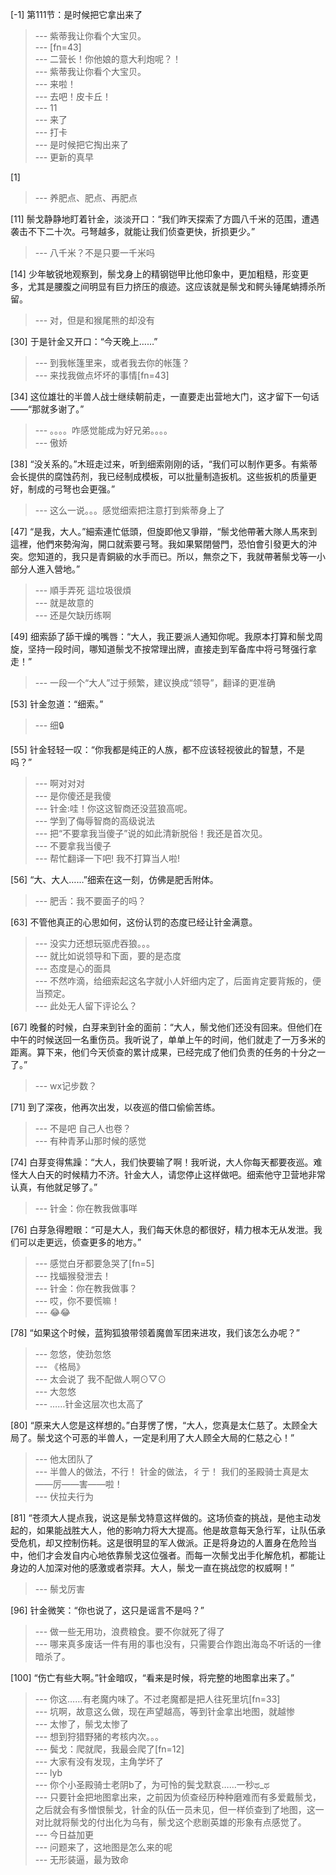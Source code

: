 
[-1] 第111节：是时候把它拿出来了
>--- 紫蒂我让你看个大宝贝。<br>
>--- [fn=43]<br>
>--- 二营长！你他娘的意大利炮呢？！<br>
>--- 紫蒂我让你看个大宝贝。<br>
>--- 来啦！<br>
>--- 去吧！皮卡丘！<br>
>--- 11<br>
>--- 来了<br>
>--- 打卡<br>
>--- 是时候把它掏出来了<br>
>--- 更新的真早<br>

[1] 
>--- 养肥点、肥点、再肥点<br>

[11] 鬃戈静静地盯着针金，淡淡开口：“我们昨天探索了方圆八千米的范围，遭遇袭击不下二十次。弓弩越多，就能让我们侦查更快，折损更少。”
>--- 八千米？不是只要一千米吗<br>

[14] 少年敏锐地观察到，鬃戈身上的精钢铠甲比他印象中，更加粗糙，形变更多，尤其是腰腹之间明显有巨力挤压的痕迹。这应该就是鬃戈和鳄头锤尾蚺搏杀所留。
>--- 对，但是和猴尾熊的却没有<br>

[30] 于是针金又开口：“今天晚上……”
>--- 到我帐篷里来，或者我去你的帐篷？<br>
>--- 来找我做点坏坏的事情[fn=43]<br>

[34] 这位雄壮的半兽人战士继续朝前走，一直要走出营地大门，这才留下一句话——“那就多谢了。”
>--- 。。。。咋感觉能成为好兄弟。。。。<br>
>--- 傲娇<br>

[38] “没关系的。”木班走过来，听到细索刚刚的话，“我们可以制作更多。有紫蒂会长提供的腐蚀药剂，我已经制成模板，可以批量制造扳机。这些扳机的质量更好，制成的弓弩也会更强。”
>--- 这么一说。。。感觉细索把注意打到紫蒂身上了<br>

[47] “是我，大人。”細索連忙低頭，但旋即他又爭辯，“鬃戈他帶著大隊人馬來到這裡，他們來勢洶洶，開口就索要弓弩。我如果緊閉營門，恐怕會引發更大的沖突。您知道的，我只是青銅級的水手而已。所以，無奈之下，我就帶著鬃戈等一小部分人進入營地。”
>--- 順手弄死 這垃圾很煩<br>
>--- 就是故意的<br>
>--- 还是欠缺历练啊<br>

[49] 细索舔了舔干燥的嘴唇：“大人，我正要派人通知你呢。我原本打算和鬃戈周旋，坚持一段时间，哪知道鬃戈不按常理出牌，直接走到军备库中将弓弩强行拿走！”
>--- 一段一个“大人”过于频繁，建议换成“领导”，翻译的更准确<br>

[53] 针金忽道：“细索。”
>--- 细🔒<br>

[55] 针金轻轻一叹：“你我都是纯正的人族，都不应该轻视彼此的智慧，不是吗？”
>--- 啊对对对<br>
>--- 是你傻还是我傻<br>
>--- 针金:哇！你这这智商还没蓝狼高呢。<br>
>--- 学到了侮辱智商的高级说法<br>
>--- 把“不要拿我当傻子”说的如此清新脱俗！我还是首次见。<br>
>--- 不要拿我当傻子<br>
>--- 帮忙翻译一下吧!
我不打算当人啦!<br>

[56] “大、大人……”细索在这一刻，仿佛是肥舌附体。
>--- 肥舌：我不要面子的吗？<br>

[63] 不管他真正的心思如何，这份认罚的态度已经让针金满意。
>--- 没实力还想玩驱虎吞狼。。。<br>
>--- 就比如说领导和下面，要的是态度<br>
>--- 态度是心的面具<br>
>--- 不然咋滴，给细索起这名字就小人奸细内定了，后面肯定要背叛的，便当预定。<br>
>--- 此处无人留下评论么？<br>

[67] 晚餐的时候，白芽来到针金的面前：“大人，鬃戈他们还没有回来。但他们在中午的时候送回一名重伤员。我听说了，单单上午的时间，他们就走了一万多米的距离。算下来，他们今天侦查的累计成果，已经完成了他们负责的任务的十分之一了。”
>--- wx记步数？<br>

[71] 到了深夜，他再次出发，以夜巡的借口偷偷苦练。
>--- 不是吧 自己人也卷？<br>
>--- 有种青茅山那时候的感觉<br>

[74] 白芽变得焦躁：“大人，我们快要输了啊！我听说，大人你每天都要夜巡。难怪大人白天的时候精力不济。针金大人，请您停止这样做吧。细索他守卫营地非常认真，有他就足够了。”
>--- 针金：你在教我做事咩<br>

[76] 白芽急得瞪眼：“可是大人，我们每天休息的都很好，精力根本无从发泄。我们可以走更远，侦查更多的地方。”
>--- 感觉白牙都要急哭了[fn=5]<br>
>--- 找蝠猴發泄去！<br>
>--- 针金：你在教我做事？<br>
>--- 哎，你不要慌嘛！<br>
>--- 😂😂<br>

[78] “如果这个时候，蓝狗狐狼带领着魔兽军团来进攻，我们该怎么办呢？”
>--- 忽悠，使劲忽悠<br>
>--- 《格局》<br>
>--- 太会说了 我不配做人啊⊙▽⊙<br>
>--- 大忽悠<br>
>--- ……针金这层次也太高了<br>

[80] “原来大人您是这样想的。”白芽愣了愣，“大人，您真是太仁慈了。太顾全大局了。鬃戈这个可恶的半兽人，一定是利用了大人顾全大局的仁慈之心！”
>--- 他太团队了<br>
>--- 半兽人的做法，不行！
针金的做法，彳亍！
我们的圣殿骑士真是太——厉——害——啦！<br>
>--- 伏拉夫行为<br>

[81] “苍须大人提点我，说这是鬃戈特意这样做的。这场侦查的挑战，是他主动发起的，如果能战胜大人，他的影响力将大大提高。他是故意每天急行军，让队伍承受危机，却又控制伤耗。这是很明显的军人做派。正是将身边的人置身在危险当中，他们才会发自内心地依靠鬃戈这位强者。而每一次鬃戈出手化解危机，都能让身边的人加深对他的感激或者崇拜。大人，鬃戈一直在挑战您的权威啊！”
>--- 鬃戈厉害<br>

[96] 针金微笑：“你也说了，这只是谣言不是吗？”
>--- 做一些无用功，浪费粮食。要不你就死了得了<br>
>--- 哪来真多废话一件有用的事也没有，只需要合作跑出海岛不听话的一律暗杀了。<br>

[100] “伤亡有些大啊。”针金暗叹，“看来是时候，将完整的地图拿出来了。”
>--- 你这……有老魔内味了。不过老魔都是把人往死里坑[fn=33]<br>
>--- 坑啊，故意这么做，现在声望越高，等到针金拿出地图，就越惨<br>
>--- 太惨了，鬃戈太惨了<br>
>--- 想到狩猎野猪的考核内次。。。<br>
>--- 鬓戈：爬就爬，我最会爬了[fn=12]<br>
>--- 大家有没有发现，主角学坏了<br>
>--- lyb<br>
>--- 你个小圣殿骑士老阴b了，为可怜的鬓戈默哀……一秒ಥ_ಥ<br>
>--- 只要针金把地图拿出来，之前因为侦查经历种种磨难而有多爱戴鬃戈，之后就会有多憎恨鬃戈，针金的队伍一员未见，但一样侦查到了地图，这一对比就将鬃戈的付出化为乌有，鬃戈这个悲剧英雄的形象有点感觉了。<br>
>--- 今日益加更<br>
>--- 问题来了，这地图是怎么来的呢<br>
>--- 无形装逼，最为致命<br>
